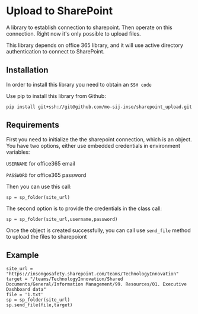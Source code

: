 # Upload to SharePoint
A library to establish connection to sharepoint. Then operate on this connection. Right now it's only possible to upload files.

This library depends on office 365 library, and it will use active directory authentication to connect to SharePoint.

## Installation
In order to install this library you need to obtain an `SSH code`

Use pip to install this library from Github:

    pip install git+ssh://git@github.com/mo-sij-inso/sharepoint_upload.git

## Requirements
First you need to initialize the the sharepoint connection, which is an object.
You have two options, either use embedded credentials in environment variables:

`USERNAME` for office365 email

`PASSWORD` for office365 password


Then you can use this call:

    sp = sp_folder(site_url)

The second option is to provide the credentials in the class call:

    sp = sp_folder(site_url,username,password)

Once the object is created successfully, you can call use `send_file` method to upload the files to sharepoiont

## Example
    site_url = "https://insongosafety.sharepoint.com/teams/TechnologyInnovation"
    target = "/teams/TechnologyInnovation/Shared Documents/General/Information Management/99. Resources/01. Executive Dashboard data"
    file = '1.txt'
    sp = sp_folder(site_url)
    sp.send_file(file,target)
